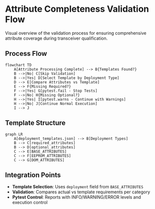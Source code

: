 # Attribute Completeness Validation Flow

Visual overview of the validation process for ensuring comprehensive attribute coverage during transceiver qualification.

## Process Flow

```mermaid
flowchart TD
    A[Attribute Processing Complete] --> B{Templates Found?}
    B -->|No| C[Skip Validation]
    B -->|Yes| D[Select Template by Deployment Type]
    D --> E[Compare Attributes vs Template]
    E --> F{Missing Required?}
    F -->|Yes| G[pytest.fail - Stop Tests]
    F -->|No| H{Missing Optional?}
    H -->|Yes| I[pytest.warns - Continue with Warnings]
    H -->|No| J[Continue Normal Execution]
    I --> J
```

## Template Structure

```mermaid
graph LR
    A[deployment_templates.json] --> B[Deployment Types]
    B --> C[required_attributes]
    B --> D[optional_attributes]
    C --> E[BASE_ATTRIBUTES]
    C --> F[EEPROM_ATTRIBUTES]
    C --> G[DOM_ATTRIBUTES]
```

## Integration Points

- **Template Selection**: Uses `deployment` field from `BASE_ATTRIBUTES`
- **Validation**: Compares actual vs template requirements per category
- **Pytest Control**: Reports with INFO/WARNING/ERROR levels and execution control